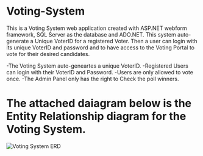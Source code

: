 # Voting-System
This is a Voting System web application created with ASP.NET webform framework, SQL Server as the database and ADO.NET. This system auto-generate a Unique VoterID for a registered Voter. Then a user can login with its unique VoterID and password and to have access to the Voting Portal to vote for their desired candidates.


-The Voting System auto-geneartes a unique VoterID.
-Registered Users can login with their VoterID and Password.
-Users are only allowed to vote once.
-The Admin Panel only has the right to Check the poll winners.

# The attached daiagram below is the **Entity Relationship diagram** for the Voting System.

![Voting System ERD](https://user-images.githubusercontent.com/46275427/116902831-8a633880-ac33-11eb-88e3-9cd4daf79203.PNG)

